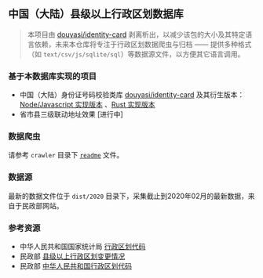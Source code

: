中国（大陆）县级以上行政区划数据库
-----

>   本项目由 [douyasi/identity-card](https://github.com/douyasi/identity-card) 剥离析出，以减少该包的大小及其特定语言依赖，未来本仓库将专注于行政区划数据爬虫与归档 —— 提供多种格式（如 `text/csv/js/sqlite/sql`）等数据源文件，以方便其它语言调用。

### 基于本数据库实现的项目

- 中国（大陆）身份证号码校验类库 [douyasi/identity-card](https://github.com/douyasi/identity-card) 及其衍生版本： [Node/Javascript 实现版本](https://github.com/ycrao/id.js) 、[Rust 实现版本](https://github.com/ycrao/idrs)
- 省市县三级联动地址效果 [进行中]


### 数据爬虫

请参考 `crawler` 目录下 [`readme`](crawler/readme.md) 文件。

### 数据源

最新的数据文件位于 `dist/2020` 目录下，采集截止到2020年02月的最新数据，来自于民政部网站。

### 参考资源

- 中华人民共和国国家统计局 [行政区划代码](http://www.stats.gov.cn/tjsj/tjbz/xzqhdm/)
- 民政部 [县级以上行政区划变更情况](http://xzqh.mca.gov.cn/description?dcpid=1)
- 民政部 [中华人民共和国行政区划代码](http://www.mca.gov.cn/article/sj/tjbz/a/)